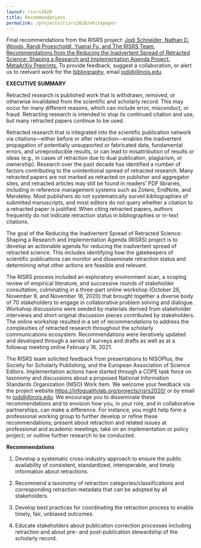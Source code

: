 ```yaml
---
layout: risrs2020
title: Recommendations
permalink: /projects/risrs2020/whitepaper
---
```


Final recommendations from the RISRS project:
[Jodi Schneider, Nathan D. Woods, Randi Proescholdt, Yuanxi Fu, and The RISRS Team. Recommendations from the Reducing the Inadvertent Spread of Retracted Science: Shaping a Research and Implementation Agenda Project. MetaArXiv Preprints.](http://doi.org/10.31222/osf.io/ms579)
To provide feedback, suggest a collaboration, or alert us to reelvant work for the [bibliography](https://infoqualitylab.org/projects/risrs2020/bibliography/), email jodi@illinois.edu.
 
**EXECUTIVE SUMMARY**

Retracted research is published work that is withdrawn, removed, or otherwise invalidated from the scientific and scholarly record. This may occur for many different reasons, which can include error, misconduct, or fraud. Retracting research is intended to stop its continued citation and use, but many retracted papers continue to be used. 

Retracted research that is integrated into the scientific publication network via citations—either before or after retraction—enables the inadvertent propagation of potentially unsupported or fabricated data, fundamental errors, and unreproducible results, or can lead to misattribution of results or ideas (e.g., in cases of retraction due to dual publication, plagiarism, or ownership). Research over the past decade has identified a number of factors contributing to the unintentional spread of retracted research. Many retracted papers are not marked as retracted on publisher and aggregator sites, and retracted articles may still be found in readers’ PDF libraries, including in reference management systems such as Zotero, EndNote, and Mendeley. Most publishers do not systematically surveil bibliographies of submitted manuscripts, and most editors do not query whether a citation to a retracted paper is justified. When citing retracted papers, authors frequently do not indicate retraction status in bibliographies or in-text citations. 

The goal of the Reducing the Inadvertent Spread of Retracted Science: Shaping a Research and Implementation Agenda (RISRS) project is to develop an actionable agenda for reducing the inadvertent spread of retracted science. This includes identifying how the gatekeepers of scientific publications can monitor and disseminate retraction status and determining what other actions are feasible and relevant. 

The RISRS process included an exploratory environment scan, a scoping review of empirical literature, and successive rounds of stakeholder consultation, culminating in a three-part online workshop (October 26, November 9, and November 16, 2020) that brought together a diverse body of 70 stakeholders to engage in collaborative problem solving and dialogue. Workshop discussions were seeded by materials derived from stakeholder interviews and short original discussion pieces contributed by stakeholders. The online workshop resulted in a set of recommendations to address the complexities of retracted research throughout the scholarly communications ecosystem. Recommendations were iteratively updated and developed through a series of surveys and drafts as well as at a followup meeting online February 16, 2021.

The RISRS team solicited feedback from presentations to NISOPlus, the Society for Scholarly Publishing, and the European Association of Science Editors. Implementation actions have started through a COPE task force on taxonomy and discussions about a proposed National Information Standards Organization (NISO) Work Item. We welcome your feedback via the project website https://infoqualitylab.org/projects/risrs2020/ or by email to jodi@illinois.edu. We encourage you to disseminate these recommendations and to envision how you, in your role, and in collaborative partnerships, can make a difference. For instance, you might help form a professional working group to further develop or refine these recommendations; present about retraction and related issues at professional and academic meetings; take on an implementation or policy project; or outline further research to be conducted. 


**Recommendations**
1. Develop a systematic cross-industry approach to ensure the public availability of consistent, standardized, interoperable, and timely information about retractions.

2. Recommend a taxonomy of retraction categories/classifications and corresponding retraction metadata that can be adopted by all stakeholders. 

3. Develop best practices for coordinating the retraction process to enable timely, fair, unbiased outcomes. 

4. Educate stakeholders about publication correction processes including retraction and about pre- and post-publication stewardship of the scholarly record.
